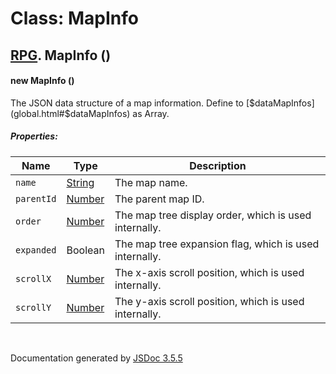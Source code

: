# Class: MapInfo

## [RPG](RPG.md).  MapInfo ()

#### new MapInfo ()

The JSON data structure of a map information. Define to [$dataMapInfos](global.html#$dataMapInfos) as Array.

##### Properties:

| Name | Type | Description |
| --- | --- | --- |
| `name` | [String](String.md) | The map name. |
| `parentId` | [Number](Number.md) | The parent map ID. |
| `order` | [Number](Number.md) | The map tree display order, which is used internally. || `expanded` | Boolean | The map tree expansion flag, which is used internally. |
| `scrollX` | [Number](Number.md) | The x-axis scroll position, which is used internally. |
| `scrollY` | [Number](Number.md) | The y-axis scroll position, which is used internally. |
 <br>

  Documentation generated by [JSDoc 3.5.5](https://github.com/jsdoc3/jsdoc)
